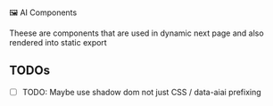 🖼 AI Components

Theese are components that are used in dynamic next page and also rendered into static export

## TODOs

-   [ ] TODO: Maybe use shadow dom not just CSS / data-aiai prefixing

